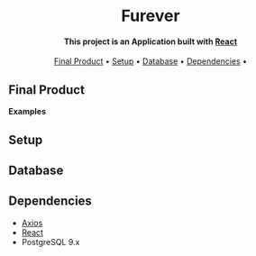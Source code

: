 <h1 align="center">
  <br>
    Furever
  <br>
</h1>

<h4 align="center">
  This project is an Application built with 
  <a href="https://reactjs.org/">React</a> 
  
</h4>

<p align="center">
  <a href="#final-product">Final Product</a> •
  <a href="#setup">Setup</a> •
  <a href="#database">Database</a> •
  <a href="#dependencies">Dependencies</a> •
</p>

## Final Product

**Examples**

## Setup


## Database


## Dependencies

- [Axios](https://axios-http.com/docs/intro)
- [React](https://reactjs.org/)
- PostgreSQL 9.x